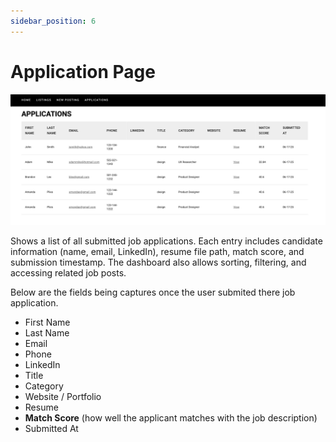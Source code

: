 ```yaml
---
sidebar_position: 6
---
```


# Application Page

![listings](./images/application.png)

Shows a list of all submitted job applications. Each entry includes candidate information (name, email, LinkedIn), resume file path, match score, and submission timestamp. The dashboard also allows sorting, filtering, and accessing related job posts.

Below are the fields being captures once the user submited there job application.

- First Name
- Last Name
- Email
- Phone
- LinkedIn
- Title
- Category
- Website / Portfolio
- Resume
- **Match Score** (how well the applicant matches with the job description)
- Submitted At
